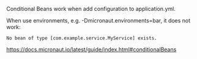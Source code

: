 Conditional Beans work when add configuration to application.yml.

When use environments, e.g. -Dmicronaut.environments=bar, it does not work:
```
No bean of type [com.example.service.MyService] exists.
```

https://docs.micronaut.io/latest/guide/index.html#conditionalBeans
